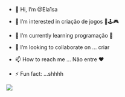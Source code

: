 - 👋 Hi, I’m @Ela1sa
- 👀 I’m interested in criação de jogos 👾🕹️🎮
- 🌱 I’m currently learning programação 🧩
- 💞️ I’m looking to collaborate on ... criar 
- 📫 How to reach me ...  Não entre ❤️

- ⚡ Fun fact: ...shhhh

![](https://media.tenor.com/BBp2XL-y8dIAAAAM/kuromi.gif)
<!---
Ela1sa/Ela1sa is a ✨ special ✨ repository because its `README.md` (this file) appears on your GitHub profile.
You can click the Preview link to take a look at your changes.
--->
